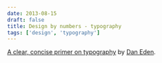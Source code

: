 ```yaml
---
date: 2013-08-15
draft: false
title: Design by numbers - typography
tags: ['design', 'typography']
---
```


[A clear, concise primer on typography](https://medium.com/design-ux/2e5fd2f262e4) by [Dan Eden](http://daneden.me).<!-- excerpt -->
